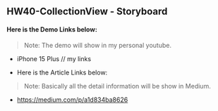 ##  HW40-CollectionView - Storyboard

#### Here is the Demo Links below:

> Note: The demo will show in my personal youtube.

* iPhone 15 Plus
// my links

* Here is the Article Links below:

> Note: Basically all the detail information will be show in Medium.
* https://medium.com/p/a1d834ba8626
